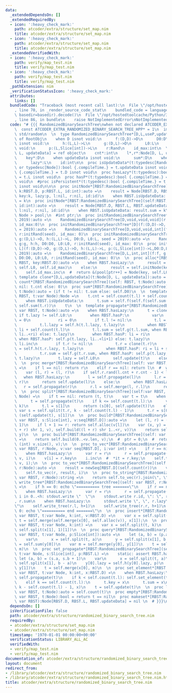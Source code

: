 ```yaml
---
data:
  _extendedDependsOn: []
  _extendedRequiredBy:
  - icon: ':heavy_check_mark:'
    path: atcoder/extra/structure/set_map.nim
    title: atcoder/extra/structure/set_map.nim
  - icon: ':heavy_check_mark:'
    path: atcoder/extra/structure/set_map.nim
    title: atcoder/extra/structure/set_map.nim
  _extendedVerifiedWith:
  - icon: ':heavy_check_mark:'
    path: verify/map_test.nim
    title: verify/map_test.nim
  - icon: ':heavy_check_mark:'
    path: verify/map_test.nim
    title: verify/map_test.nim
  _pathExtension: nim
  _verificationStatusIcon: ':heavy_check_mark:'
  attributes:
    links: []
  bundledCode: "Traceback (most recent call last):\n  File \"/opt/hostedtoolcache/Python/3.8.5/x64/lib/python3.8/site-packages/onlinejudge_verify/documentation/build.py\"\
    , line 70, in _render_source_code_stat\n    bundled_code = language.bundle(stat.path,\
    \ basedir=basedir).decode()\n  File \"/opt/hostedtoolcache/Python/3.8.5/x64/lib/python3.8/site-packages/onlinejudge_verify/languages/nim.py\"\
    , line 86, in bundle\n    raise NotImplementedError\nNotImplementedError\n"
  code: "# {{{ RandomizedBinarySearchTree\nwhen not declared ATCODER_EXTRA_RANDOMIZED_BINARY_SEARCH_TREE_HPP:\n\
    \  const ATCODER_EXTRA_RANDOMIZED_BINARY_SEARCH_TREE_HPP* = 1\n  import std/sugar,\
    \ std/random\n  \n  type RandomizedBinarySearchTree*[D,L,useP,updateData] = object\
    \ of RootObj\n    when D isnot void:\n      f:(D,D)->D\n      D0:D\n    when L\
    \ isnot void:\n      h:(L,L)->L\n      g:(D,L)->D\n      L0:L\n    when useP isnot\
    \ void:\n      p:(L,Slice[int])->L\n    r:Rand\n    id_max:int\n  \n  type Node*[D,\
    \ L, updateData] = ref object\n    cnt*:int\n    l*,r*:Node[D, L, updateData]\n\
    \    key*:D\n    when updateData isnot void:\n      sum*:D\n    when L isnot void:\n\
    \      lazy*:L\n    id:int\n\n  proc isUpdateData*(t:typedesc[RandomizedBinarySearchTree]\
    \ or typedesc[Node]):bool {.compileTime.} = t.updateData isnot void\n  #proc hasData*(t:typedesc):bool\
    \ {.compileTime.} = t.D isnot void\n  proc hasLazy*(t:typedesc):bool {.compileTime.}\
    \ = t.L isnot void\n  proc hasP*(t:typedesc):bool {.compileTime.} = t.useP isnot\
    \ void\n  #proc isPersistent*(t:typedesc):bool {.compileTime.} = t.Persistent\
    \ isnot void\n\n\n  proc initNode*[RBST:RandomizedBinarySearchTree](self:RBST,\
    \ k:RBST.D, p:RBST.L, id:int):auto =\n    result = Node[RBST.D, RBST.L, RBST.updateData](cnt:1,\
    \ key:k, lazy:p, l:nil, r:nil, id:id)\n    when RBST.isUpdateData: result.sum\
    \ = k\n  proc initNode*[RBST:RandomizedBinarySearchTree](self:RBST, k:RBST.D,\
    \ id:int):auto =\n    result = Node[RBST.D, RBST.L, RBST.updateData](cnt:1, key:k,\
    \ l:nil, r:nil, id:id)\n    when RBST.isUpdateData: result.sum = k\n  \n  #vector<\
    \ Node > pool;\n  #int ptr;\n  proc initRandomizedBinarySearchTree*[D](seed =\
    \ 2019):auto =\n    RandomizedBinarySearchTree[D,void,void,void](r:initRand(seed),\
    \ id_max:0)\n  proc initRandomizedBinarySearchTree*[D](f:(D,D)->D, D0:D, seed\
    \ = 2019):auto =\n    RandomizedBinarySearchTree[D,void,void,int](f:f, D0:D0,\
    \ r:initRand(seed), id_max: 0)\n  proc initRandomizedBinarySearchTree*[D,L](f:(D,D)->D,\
    \ g:(D,L)->D, h:(L,L)->L, D0:D, L0:L, seed = 2019):auto =\n    RandomizedBinarySearchTree[D,L,void,int](f:f,\
    \ g:g, h:h, D0:D0, L0:L0, r:initRand(seed), id_max: 0)\n  proc initRandomizedBinarySearchTree*[D,\
    \ L](f:(D,D)->D, g:(D,L)->D, h:(L,L)->L, p:(L,Slice[int])->L,D0:D,L0:L,seed =\
    \ 2019):auto =\n    RandomizedBinarySearchTree[D,L,int,int](f:f, g:g, h:h, p:p,\
    \ D0:D0, L0:L0, r:initRand(seed), id_max: 0)\n  \n  proc alloc*[RBST](self: var\
    \ RBST, key:RBST.D):auto =\n    when RBST.hasLazy:\n      result = self.initNode(key,\
    \ self.L0, self.id_max)\n    else:\n      result = self.initNode(key, self.id_max)\n\
    \    self.id_max.inc\n  #  return &(pool[ptr++] = Node(key, self.L0));\n  \n \
    \ template clone*[D,L,updateData](t:Node[D, L, updateData]):auto = t\n  \n  proc\
    \ count*[RBST:RandomizedBinarySearchTree](self: RBST, t:Node):auto = (if t !=\
    \ nil: t.cnt else: 0)\n  proc sum*[RBST:RandomizedBinarySearchTree](self: RBST,\
    \ t:Node):auto = (if t != nil: t.sum else: self.D0)\n  \n  template update*[RBST:RandomizedBinarySearchTree](self:\
    \ RBST, t:var Node):Node =\n    t.cnt = self.count(t.l) + self.count(t.r) + 1\n\
    \    when RBST.isUpdateData:\n      t.sum = self.f(self.f(self.sum(t.l), t.key),\
    \ self.sum(t.r))\n    t\n  \n  template propagate*[RBST:RandomizedBinarySearchTree](self:\
    \ var RBST, t:Node):auto =\n    when RBST.hasLazy:\n      t = clone(t)\n     \
    \ if t.lazy != self.L0:\n        when RBST.hasP:\n          var\n            li\
    \ = 0\n            ri = 0\n        if t.l != nil:\n          t.l = clone(t.l)\n\
    \          t.l.lazy = self.h(t.l.lazy, t.lazy)\n          when RBST.hasP: ri =\
    \ li + self.count(t.l)\n          t.l.sum = self.g(t.l.sum, when RBST.hasP: self.p(t.lazy,\
    \ li..<ri) else: t.lazy)\n        when RBST.hasP: li = ri\n        t.key = self.g(t.key,\
    \ when RBST.hasP: self.p(t.lazy, li..<li+1) else: t.lazy)\n        when RBST.hasP:\
    \ li.inc\n        if t.r != nil:\n          t.r = clone(t.r)\n          t.r.lazy\
    \ = self.h(t.r.lazy, t.lazy)\n          when RBST.hasP: ri = li + self.count(t.r)\n\
    \          t.r.sum = self.g(t.r.sum, when RBST.hasP: self.p(t.lazy, li..<ri) else:\
    \ t.lazy)\n        t.lazy = self.L0\n      self.update(t)\n    else:\n      t\n\
    \  \n  proc merge*[RBST:RandomizedBinarySearchTree](self: var RBST, l, r:Node):auto\
    \ =\n    if l == nil: return r\n    elif r == nil: return l\n  #  when RBST.hasLazy:\n\
    \    var (l, r) = (l, r)\n    if self.r.rand(l.cnt + r.cnt - 1) < l.cnt:\n   \
    \   when RBST.hasLazy:\n        l = self.propagate(l)\n      l.r = self.merge(l.r,\
    \ r)\n      return self.update(l)\n    else:\n      when RBST.hasLazy:\n     \
    \   r = self.propagate(r)\n      r.l = self.merge(l, r.l)\n      return self.update(r)\n\
    \  \n  proc split*[RBST:RandomizedBinarySearchTree](self:var RBST, t:Node, k:int):(Node,\
    \ Node) =\n    if t == nil: return (t, t)\n    var t = t\n    when RBST.hasLazy:\n\
    \      t = self.propagate(t)\n    if k <= self.count(t.l):\n      var s = self.split(t.l,\
    \ k)\n      t.l = s[1]\n      return (s[0], self.update(t))\n    else:\n     \
    \ var s = self.split(t.r, k - self.count(t.l) - 1)\n      t.r = s[0]\n      return\
    \ (self.update(t), s[1])\n  \n  proc build*[RBST:RandomizedBinarySearchTree](self:\
    \ var RBST, s:Slice[int], v:seq[RBST.D]):auto =\n    let (l, r) = (s.a, s.b +\
    \ 1)\n    if l + 1 >= r: return self.alloc(v[l])\n    var (x, y) = (self.build(l..<(l\
    \ + r) shr 1, v), self.build((l + r) shr 1..<r, v))\n    return self.merge(x,\
    \ y)\n  \n  proc build*[RBST:RandomizedBinarySearchTree](self: var RBST, v:seq[RBST.D]):auto\
    \ =\n    return self.build(0..<v.len, v);\n  #  ptr = 0;\n  #  return build(0,\
    \ (int) v.size(), v);\n  \n  proc to_vec*[RBST:RandomizedBinarySearchTree](self:\
    \ var RBST, r:Node, v:var seq[RBST.D], i:var int) =\n    if r == nil: return\n\
    \    when RBST.hasLazy:\n      var r = r\n      r = self.propagate(r)\n    self.to_vec(r.l,\
    \ v, i)\n    v[i] = r.key\n    i.inc\n  #  *it = r.key;\n    self.to_vec(r.r,\
    \ v, i);\n  \n  proc to_vec*[RBST:RandomizedBinarySearchTree](self: var RBST,\
    \ r:Node):auto =\n    result = newSeq[RBST.D](self.count(r))\n    var i = 0\n\
    \    self.to_vec(r, result, i)\n  \n  proc to_string*[RBST:RandomizedBinarySearchTree](self:\
    \ var RBST, r:Node):string =\n    return self.to_vec(r).join(\", \")\n  \n  proc\
    \ write_tree*[RBST:RandomizedBinarySearchTree](self: var RBST, r:Node, h = 0)\
    \ =\n    if h == 0: echo \"========== tree =======\"\n    if r == nil: return\n\
    \    when RBST.hasLazy:\n      var r = r\n      r = self.propagate(r)\n    for\
    \ i in 0..<h: stdout.write \"  \"\n    stdout.write r.id, \": \", r.key, \", \"\
    , r.sum\n    when RBST.hasLazy:\n      stdout.write \", \", r.lazy\n    echo \"\
    \"\n    self.write_tree(r.l, h+1)\n    self.write_tree(r.r, h+1)\n    if h ==\
    \ 0: echo \"========== end =======\"\n  \n  proc insert*[RBST:RandomizedBinarySearchTree](self:\
    \ var RBST, t:var Node, k:int, v:RBST.D) =\n    var x = self.split(t, k)\n   \
    \ t = self.merge(self.merge(x[0], self.alloc(v)), x[1]);\n  \n  proc erase*[RBST:RandomizedBinarySearchTree](self:\
    \ var RBST, t:var Node, k:int) =\n    var x = self.split(t, k)\n    t = self.merge(x[0],\
    \ self.split(x[1], 1)[1])\n  \n  proc query*[RBST:RandomizedBinarySearchTree](self:\
    \ var RBST, t:var Node, p:Slice[int]):auto =\n    let (a, b) = (p.a, p.b + 1)\n\
    \    var\n      x = self.split(t, a)\n      y = self.split(x[1], b - a)\n    result\
    \ = self.sum(y[0])\n    var m = self.merge(y[0], y[1])\n    t = self.merge(x[0],\
    \ m)\n  \n  proc set_propagate*[RBST:RandomizedBinarySearchTree](self:var RBST,\
    \ t:var Node, s:Slice[int], p:RBST.L) =\n    static: assert RBST.hasLazy\n   \
    \ let (a, b) = (s.a, s.b + 1)\n    var\n      x = self.split(t, a)\n      y =\
    \ self.split(x[1], b - a)\n    y[0].lazy = self.h(y[0].lazy, p)\n    var m = self.merge(self.propagate(y[0]),\
    \ y[1])\n    t = self.merge(x[0], m)\n  \n  proc set_element*[RBST:RandomizedBinarySearchTree](self:\
    \ var RBST, t:var Node, k:int, x:RBST.D) =\n    when RBST.hasLazy:\n      t =\
    \ self.propagate(t)\n    if k < self.count(t.l): self.set_element(t.l, k, x)\n\
    \    elif k == self.count(t.l):\n      t.key = x\n      t.sum = x\n    else: self.set_element(t.r,\
    \ k - self.count(t.l) - 1, x)\n    t = self.update(t)\n  \n  proc len*[RBST:RandomizedBinarySearchTree](self:\
    \ var RBST, t:Node):auto = self.count(t)\n  proc empty*[RBST:RandomizedBinarySearchTree](self:\
    \ var RBST, t:Node):bool = return t == nil\n  proc makeset*[RBST:RandomizedBinarySearchTree](self:\
    \ var RBST):Node[RBST.D, RBST.L, RBST.updateData] = nil \n  # }}}\n"
  dependsOn: []
  isVerificationFile: false
  path: atcoder/extra/structure/randomized_binary_search_tree.nim
  requiredBy:
  - atcoder/extra/structure/set_map.nim
  - atcoder/extra/structure/set_map.nim
  timestamp: '1970-01-01 00:00:00+00:00'
  verificationStatus: LIBRARY_ALL_AC
  verifiedWith:
  - verify/map_test.nim
  - verify/map_test.nim
documentation_of: atcoder/extra/structure/randomized_binary_search_tree.nim
layout: document
redirect_from:
- /library/atcoder/extra/structure/randomized_binary_search_tree.nim
- /library/atcoder/extra/structure/randomized_binary_search_tree.nim.html
title: atcoder/extra/structure/randomized_binary_search_tree.nim
---
```

